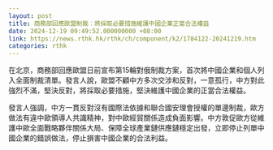 ```yaml
---
layout: post
title: 商務部回應歐盟制裁︰將採取必要措施維護中國企業正當合法權益
date: 2024-12-19 09:49:52.000000000 +08:00
link: https://news.rthk.hk/rthk/ch/component/k2/1784122-20241219.htm
categories: rthk
---
```


在北京，商務部回應歐盟日前宣布第15輪對俄制裁方案，首次將中國企業和個人列入全面制裁清單。發言人說，歐盟不顧中方多次交涉和反對，一意孤行，中方對此強烈不滿，堅決反對，將採取必要措施，堅決維護中國企業的正當合法權益。

發言人強調，中方一貫反對沒有國際法依據和聯合國安理會授權的單邊制裁，歐方做法有違中歐領導人共識精神，對中歐經貿關係造成負面影響。中方敦促歐方從維護中歐全面戰略夥伴關係大局、保障全球產業鏈供應鏈穩定出發，立即停止列單中國企業的錯誤做法，停止損害中國企業的合法利益。
